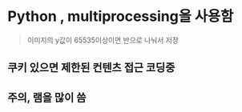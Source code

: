 # Python , multiprocessing을 사용함
> 이미지의 y값이 65535이상이면 반으로 나눠서 저장

## 쿠키 있으면 제한된 컨텐츠 접근 코딩중

## 주의, 램을 많이 씀
